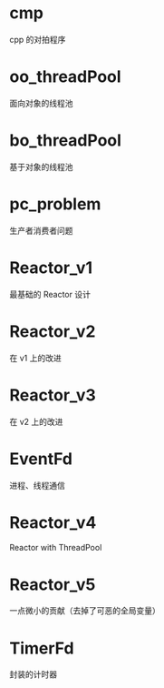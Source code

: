 # cmp

cpp 的对拍程序

# oo_threadPool 

面向对象的线程池

# bo_threadPool

基于对象的线程池

# pc_problem

生产者消费者问题

# Reactor_v1

最基础的 Reactor 设计

# Reactor_v2

在 v1 上的改进

# Reactor_v3

在 v2 上的改进

# EventFd

进程、线程通信

# Reactor_v4

Reactor with ThreadPool

# Reactor_v5

一点微小的贡献（去掉了可恶的全局变量）

# TimerFd

封装的计时器
